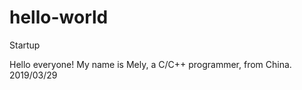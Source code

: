 # hello-world
Startup

Hello everyone!
	My name is Mely, a C/C++ programmer, from China.
	2019/03/29
